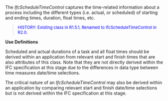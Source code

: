 ﻿The _IfcScheduleTimeControl_ captures the time-related information about a process including the different types (i.e. actual, or scheduled) of starting and ending times, duration, float times, etc.

> <font color="#0000FF" size="-1">HISTORY: Existing class in
		R1.5.1, Renamed to IfcScheduleTimeControl in R2.0.</font>

**Use Definitions**

Scheduled and actual durations of a task and all float times should be derived within an application from relevant start and finish times that are also attributes of this class. Note that they are not directly derived within the IFC specification at this stage due to the differences in data type between time measures date/time selections.

The critical nature of an _IfcScheduleTimeControl_ may also be derived within an application by comparing relevant start and finish date/time selections but is not derived within the IFC specification at this stage.